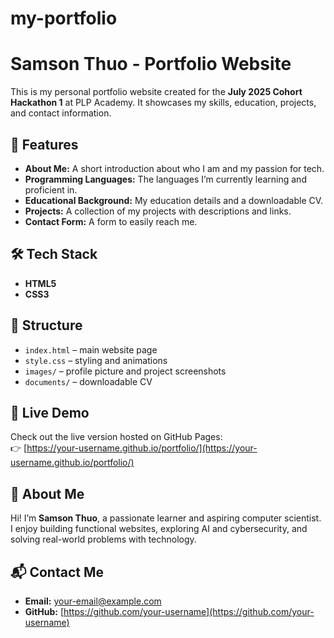 # my-portfolio

# Samson Thuo - Portfolio Website

This is my personal portfolio website created for the **July 2025 Cohort Hackathon 1** at PLP Academy. It showcases my skills, education, projects, and contact information.

## 🌟 Features
- **About Me:** A short introduction about who I am and my passion for tech.
- **Programming Languages:** The languages I’m currently learning and proficient in.
- **Educational Background:** My education details and a downloadable CV.
- **Projects:** A collection of my projects with descriptions and links.
- **Contact Form:** A form to easily reach me.

## 🛠️ Tech Stack
- **HTML5**
- **CSS3**

## 📁 Structure
- `index.html` – main website page
- `style.css` – styling and animations
- `images/` – profile picture and project screenshots
- `documents/` – downloadable CV

## 🚀 Live Demo
Check out the live version hosted on GitHub Pages:  
👉 [https://your-username.github.io/portfolio/](https://your-username.github.io/portfolio/)

## 📝 About Me
Hi! I’m **Samson Thuo**, a passionate learner and aspiring computer scientist. I enjoy building functional websites, exploring AI and cybersecurity, and solving real-world problems with technology.

## 📬 Contact Me
- **Email:** your-email@example.com  
- **GitHub:** [https://github.com/your-username](https://github.com/your-username)

